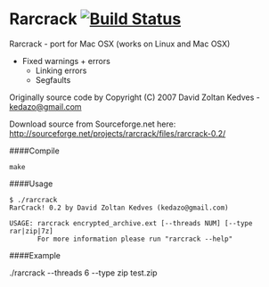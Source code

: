 Rarcrack [![Build Status](https://travis-ci.org/jaredsburrows/rarcrack.svg?branch=master)](https://travis-ci.org/jaredsburrows/rarcrack)
========

Rarcrack - port for Mac OSX (works on Linux and Mac OSX)

 - Fixed warnings + errors
   - Linking errors
   - Segfaults

Originally source code by Copyright (C) 2007 David Zoltan Kedves - kedazo@gmail.com

Download source from Sourceforge.net here: http://sourceforge.net/projects/rarcrack/files/rarcrack-0.2/


####Compile

    make

####Usage

	$ ./rarcrack 
	RarCrack! 0.2 by David Zoltan Kedves (kedazo@gmail.com)

	USAGE: rarcrack encrypted_archive.ext [--threads NUM] [--type rar|zip|7z]
	       For more information please run "rarcrack --help"

####Example

   ./rarcrack --threads 6 --type zip test.zip
